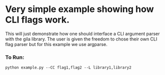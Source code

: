 # Very simple example showing how CLI flags work.

This will just demonstrate how one should interface a CLI argument parser with 
the gila library. The user is given the freedom to chose their own CLI flag parser
but for this example we use argparse.

### To Run:
```
python example.py --CC flag1,flag2 --L library1,library2
```
